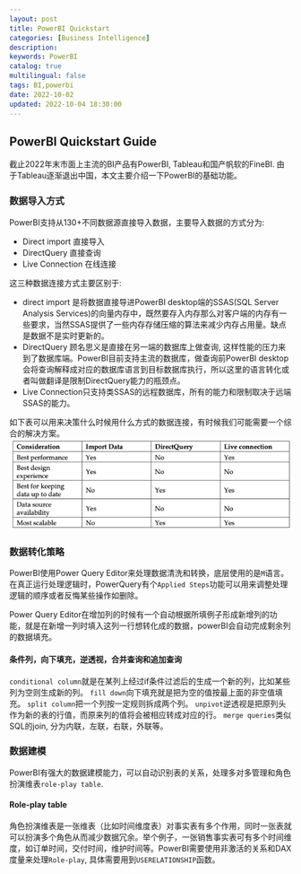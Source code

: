 ```yaml
---
layout: post
title: PowerBI Quickstart
categories: [Business Intelligence]
description: 
keywords: PowerBI
catalog: true
multilingual: false
tags: BI,powerbi
date: 2022-10-02
updated: 2022-10-04 18:30:00 
---
```


## PowerBI Quickstart Guide
截止2022年末市面上主流的BI产品有PowerBI, Tableau和国产帆软的FineBI. 由于Tableau逐渐退出中国，本文主要介绍一下PowerBI的基础功能。


### 数据导入方式
PowerBI支持从130+不同数据源直接导入数据，主要导入数据的方式分为:
- Direct import 直接导入
- DirectQuery 直接查询
- Live Connection 在线连接
  
这三种数据连接方式主要区别于:
- direct import 是将数据直接导进PowerBI desktop端的SSAS(SQL Server Analysis Services)的向量内存中，既然要存入内存那么对客户端的内存有一些要求，当然SSAS提供了一些内存存储压缩的算法来减少内存占用量。缺点是数据不是实时更新的。
- DirectQuery 顾名思义是直接在另一端的数据库上做查询, 这样性能的压力来到了数据库端。PowerBI目前支持主流的数据库，做查询前PowerBI desktop会将查询解释成对应的数据库语言到目标数据库执行，所以这里的语言转化或者叫做翻译是限制DirectQuery能力的瓶颈点。
- Live Connection只支持类SSAS的远程数据库，所有的能力和限制取决于远端SSAS的能力。

如下表可以用来决策什么时候用什么方式的数据连接，有时候我们可能需要一个综合的解决方案。
<img src="./images/screenshots/screen_shot_data_import.png" />


### 数据转化策略
PowerBI使用Power Query Editor来处理数据清洗和转换，底层使用的是`M`语言。在真正运行处理逻辑时，PowerQuery有个`Applied Steps`功能可以用来调整处理逻辑的顺序或者反悔某些操作如删除。

Power Query Editor在增加列的时候有一个自动根据所填例子形成新增列的功能，就是在新增一列时填入这列一行想转化成的数据，powerBI会自动完成剩余列的数据填充。

#### 条件列，向下填充，逆透视，合并查询和追加查询
`conditional column`就是在某列上经过if条件过滤后的生成一个新的列，比如某些列为空则生成新的列。
`fill down`向下填充就是把为空的值按最上面的非空值填充。
`split column`把一个列按一定规则拆成两个列。
`unpivot`逆透视是把原列头作为新的表的行值，而原来列的值将会被相应转成对应的行。
`merge queries`类似SQL的join, 分为内联，左联，右联，外联等。


### 数据建模
PowerBI有强大的数据建模能力，可以自动识别表的关系，处理多对多管理和角色扮演维表`role-play table`.

#### Role-play table
角色扮演维表是一张维表（比如时间维度表）对事实表有多个作用，同时一张表就可以扮演多个角色从而减少数据冗余。举个例子，一张销售事实表可有多个时间维度，如订单时间，交付时间，维护时间等。PowerBI需要使用非激活的关系和DAX度量来处理`Role-play`, 具体需要用到`USERELATIONSHIP`函数。